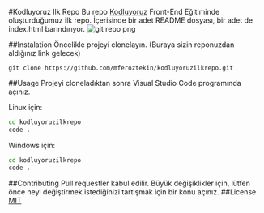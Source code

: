 #Kodluyoruz Ilk Repo
Bu repo [Kodluyoruz](https://kodluyoruz.org/) Front-End Eğitiminde oluşturduğumuz ilk repo. İçerisinde bir adet README dosyası, bir adet de index.html barındırıyor.
![git repo png](./github.png)

##Instalation
Öncelikle projeyi clonelayın. (Buraya sizin reponuzdan aldığınız link gelecek)



```git
git clone https://github.com/mferoztekin/kodluyoruzilkrepo.git
```
##Usage
Projeyi cloneladıktan sonra Visual Studio Code programında açınız.

Linux için:
```bash
cd kodluyoruzilkrepo
code .
```

Windows için:
```cmd
cd kodluyoruzilkrepo
code .
```
##Contributing
Pull requestler kabul edilir. Büyük değişiklikler için, lütfen önce neyi değiştirmek istediğinizi tartışmak için bir konu açınız.
##License
[MIT](https://choosealicense.com/licenses/mit/)